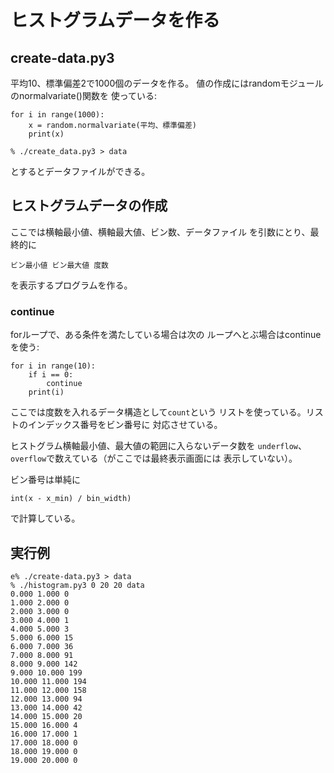 # ヒストグラムデータを作る

## create-data.py3

平均10、標準偏差2で1000個のデータを作る。
値の作成にはrandomモジュールのnormalvariate()関数を
使っている:

```
for i in range(1000):
    x = random.normalvariate(平均、標準偏差)
    print(x)
```

```console
% ./create_data.py3 > data
```

とするとデータファイルができる。

## ヒストグラムデータの作成

ここでは横軸最小値、横軸最大値、ビン数、データファイル
を引数にとり、最終的に
```
ビン最小値 ビン最大値 度数
```
を表示するプログラムを作る。

### continue

forループで、ある条件を満たしている場合は次の
ループへとぶ場合はcontinueを使う:

```
for i in range(10):
    if i == 0:
        continue
    print(i)
```

ここでは度数を入れるデータ構造として``count``という
リストを使っている。リストのインデックス番号をビン番号に
対応させている。

ヒストグラム横軸最小値、最大値の範囲に入らないデータ数を
``underflow``、``overflow``で数えている（がここでは最終表示画面には
表示していない）。

ビン番号は単純に
```
int(x - x_min) / bin_width)
```
で計算している。

## 実行例

```console
e% ./create-data.py3 > data
% ./histogram.py3 0 20 20 data
0.000 1.000 0
1.000 2.000 0
2.000 3.000 0
3.000 4.000 1
4.000 5.000 3
5.000 6.000 15
6.000 7.000 36
7.000 8.000 91
8.000 9.000 142
9.000 10.000 199
10.000 11.000 194
11.000 12.000 158
12.000 13.000 94
13.000 14.000 42
14.000 15.000 20
15.000 16.000 4
16.000 17.000 1
17.000 18.000 0
18.000 19.000 0
19.000 20.000 0
```


